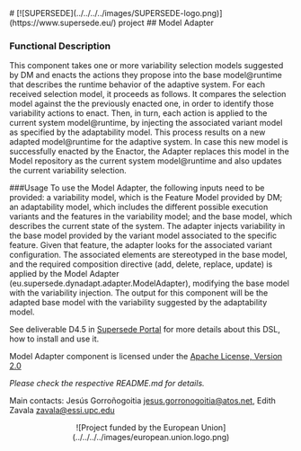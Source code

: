 <link rel="shortcut icon" type="image/png" href="images/favicon.png">
# [![SUPERSEDE](../../../../images/SUPERSEDE-logo.png)](https://www.supersede.eu/) project 
## Model Adapter

### Functional Description
This component takes one or more variability selection models suggested by DM and enacts the actions they propose into the base model@runtime that describes the runtime behavior of the adaptive system. For each received selection model, it proceeds as follows. It compares the selection model against the the previously enacted one, in order to identify those variability actions to enact. Then, in turn, each action is applied to the current system model@runtime, by injecting the associated variant model as specified by the adaptability model. This process results on a new adapted model@runtime for the adaptive system. In case this new model is successfully enacted by the Enactor, the Adapter replaces this model in the Model repository as the current system model@runtime and also updates the current variability selection.

###Usage
To use the Model Adapter, the following inputs need to be provided: a variability model, which is the Feature Model provided by DM; an adaptability model, which includes the different possible execution variants and the features in the variability model; and the base model, which describes the current state of the system.
The adapter injects variability in the base model provided by the variant model associated to the specific feature. Given that feature, the adapter looks for the associated variant configuration. The associated elements are stereotyped in the base model, and the required composition directive (add, delete, replace, update) is applied by the Model Adapter (eu.supersede.dynadapt.adapter.ModelAdapter), modifying the base model with the variability injection.
The output for this component will be the adapted base model with the variability suggested by the adaptability model.


See deliverable D4.5 in [Supersede Portal](https://www.supersede.eu/) for more details about this DSL, how to install and use it.

Model Adapter component is licensed under the [Apache License, Version 2.0](http://www.apache.org/licenses/LICENSE-2.0)

*Please check the respective README.md for details.*

Main contacts: Jesús Gorroñogoitia <jesus.gorronogoitia@atos.net>, Edith Zavala <zavala@essi.upc.edu>

<center>![Project funded by the European Union](../../../../images/european.union.logo.png)</center>
